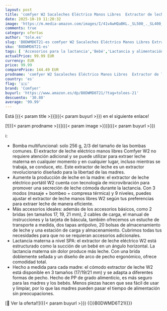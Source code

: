 ```yaml
---
layout: post
title: 'comfyer W2 Sacaleches Eléctrico Manos Libres  Extractor de leche doble para la boca del bebé Brida de doble sellado con 3 tipos y 9 niveles  compresa térmica  carga magnética  control mediante APP'
date: 2025-10-19 11:20:32
image: 'https://m.media-amazon.com/images/I/41vAwHQaBKL._SL500_._SL400_.jpg'
comments: true
category: ofertas
author: 'tole.es'
slug: 'B0DWMD6T21-es comfyer W2 Sacaleches Eléctrico Manos Libres Extractor de...'
sku: 'B0DWMD6T21-es'
tags: [ 'Accesorios para la lactancia','Bebé','Lactancia y alimentación','Sacaleches','bebé','comfyer','sacaleches','🇪🇸', ]
actualPrice: 99.99 EUR
currency: EUR
price: 99.99
comparePrice: 144.49 EUR
prodname: 'comfyer W2 Sacaleches Eléctrico Manos Libres  Extractor de leche doble para la boca del bebé Brida de doble sellado con 3 tipos y 9 niveles  compresa térmica  carga magnética  control mediante APP'
country: 'es'
flag: '🇪🇸'
brand: 'Comfyer'
buyurl: 'https://www.amazon.es/dp/B0DWMD6T21/?tag=tolees-21'
descuento: '30.80'
average: '99.99'
---
```


Está [{{< param title >}}]({{< param buyurl >}}) en el siguiente enlace!

[![{{< param prodname >}}]({{< param image >}})]({{< param buyurl >}})

ℹ️:

- Bomba multifuncional: solo 256 g, 2/3 del tamaño de las bombas comunes. El extractor de leche eléctrico manos libres Comfyer W2 no requiere atención adicional y se puede utilizar para extraer leche materna en cualquier momento y en cualquier lugar, incluso mientras se trabaja, se conduce, etc. Este extractor de leche es un extractor revolucionario diseñado para la libertad de las madres.
- Aumente la producción de leche en la madre: el extractor de leche eléctrico portátil W2 cuenta con tecnología de microvibración para promover una secreción de leche cómoda durante la lactancia. Con 3 modos (masaje + bombeo + compresa térmica) y 9 niveles, puedes ajustar el extractor de leche manos libres W2 según tus preferencias para extraer leche de manera eficiente.
- Más accesorios ideales: además de los accesorios básicos, como 2 bridas (en tamaños 17, 19, 21 mm), 2 cables de carga, el manual de instrucciones y la tarjeta de báscula, también ofrecemos un estuche de transporte a medida, dos tapas antipolvo, 20 bolsas de almacenamiento de leche y una estación de carga y almacenamiento. Cubrimos todas tus necesidades para que no se requieran accesorios adicionales.
- Lactancia materna a nivel SPA: el extractor de leche eléctrico W2 está estructurado como la succión de un bebé en un ángulo horizontal. La lactancia materna sin dolor produce más leche. Con una brida doblemente sellada y un diseño de arco de pecho ergonómico, ofrece comodidad total.
- Hecho a medida para cada madre: el cómodo extractor de leche W2 está disponible en 3 tamaños (17/19/21 mm) y se adapta a diferentes formas de pecho. Hecho de PP de grado alimenticio, es más seguro para las madres y los bebés. Menos piezas hacen que sea fácil de usar y limpiar, por lo que las madres pueden pasar el tiempo de alimentación sin preocupaciones.

[🛒 Ver la oferta!!]({{< param buyurl >}})
{{<world>}}B0DWMD6T21{{</world>}}
